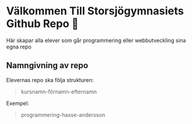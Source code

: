 # Välkommen Till Storsjögymnasiets Github Repo 👋
Här skapar alla elever som går programmering eller webbutveckling sina egna repo

## Namngivning av repo
Elevernas repo ska följa strukturen:
> kursnamn-förnamn-efternamn

Exempel:
> programmering-hasse-andersson
<!--

**Here are some ideas to get you started:**

🙋‍♀️ A short introduction - what is your organization all about?
🌈 Contribution guidelines - how can the community get involved?
👩‍💻 Useful resources - where can the community find your docs? Is there anything else the community should know?
🍿 Fun facts - what does your team eat for breakfast?
🧙 Remember, you can do mighty things with the power of [Markdown](https://docs.github.com/github/writing-on-github/getting-started-with-writing-and-formatting-on-github/basic-writing-and-formatting-syntax)
-->
